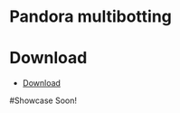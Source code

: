 # Pandora multibotting
# Download
* [Download](https://github.com/PthAtomic/Pandora/releases/download/pandora/Pandora.exe)


#Showcase
Soon!
